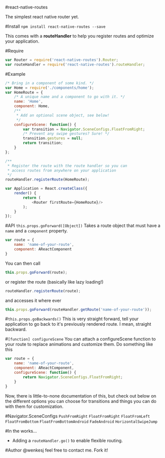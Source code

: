 #react-native-routes

The simplest react native router yet.

#Install
`npm install react-native-routes --save`

This comes with a __routeHandler__ to help you register routes and optimize your application.

#Require
```javascript
var Router = require('react-native-routes').Router;
var routeHandler = require('react-native-routes').routeHandler;
```

#Example
```js
/* Bring in a component of some kind. */
var Home = require('./components/home');
var HomeRoute = {
    /* A unique name and a component to go with it. */
    name: 'Home',
    component: Home,
    /**
     * Add an optional scene object, see below!
     */
    configureScene: function() {
        var transition = Navigator.SceneConfigs.FloatFromRight;
        /* Prevent any swipe gestures? Sure! */
        transition.gestures = null;
        return transition;
    }
};

/**
 * Register the route with the route handler so you can
 * access routes from anywhere on your application
 */
routeHandler.registerRoute(HomeRoute);

var Application = React.createClass({
    render() {
        return (
            <Router firstRoute={HomeRoute}/>
        );
    }
});
```
#API
`this.props.goForward([Object])`
Takes a route object that must have a `name` and a `component` property.
```js
var route = {
    name: 'name-of-your-route',
    component: AReactComponent
}
```
You can then call
```js
this.props.goForward(route);
```
or register the route (basically like lazy loading!)
```js
routeHandler.registerRoute(route);
```
and accesses it where ever
```js
this.props.goForward(routeHandler.getRoute('name-of-your-route'));
```
#`this.props.goBackwards()`
This is very straight forward, tell your application to go back to it's previously rendered route. I mean, straight backward.

#`[function] configureScene`
You can attach a configureScene function to your route to replace animations and customize them. Do something like this
```js
var route = {
    name: 'name-of-your-route',
    component: AReactComponent,
    configureScene: function() {
        return Navigator.SceneConfigs.FloatFromRight;
    }
}
```
Now, there is little-to-none documentation of this, but check out below on the different options you can choose for transitions and things you can do with them for customization.

#Navigator.SceneConfigs
`PushFromRight`
`FloatFromRight`
`FloatFromLeft`
`FloatFromBottom`
`FloatFromBottomAndroid`
`FadeAndroid`
`HorizontalSwipeJump`

#In the works...
+ Adding a `routeHandler.go()` to enable flexible routing.

#Author
@wenkesj feel free to contact me. Fork it!

